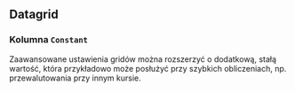 ## Datagrid

### Kolumna ``Constant``

Zaawansowane ustawienia gridów można rozszerzyć o dodatkową, stałą wartość, która przykładowo może posłużyć przy szybkich
obliczeniach, np. przewalutowania przy innym kursie.